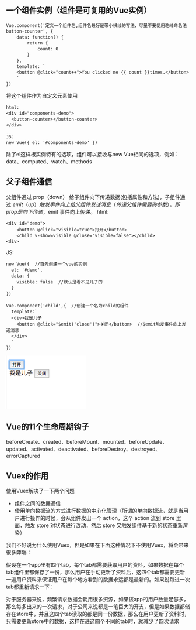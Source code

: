 ## 一个组件实例（组件是可复用的Vue实例）
```
Vue.component('定义一个组件名,组件名最好是带小横线的写法，尽量不要使用驼峰命名法button-counter', {
    data: function() {
        return {
            count: 0
        }
    },
    template: `
    <button @click="count++">You clicked me {{ count }}times.</button>
    `
})
```
将这个组件<button-counter>作为自定义元素使用
```
html:
<div id="components-demo">
  <button-counter></button-counter>
</div>

JS:
new Vue({ el: '#components-demo' })
```
除了el这样根实例特有的选项，组件可以接收与new Vue相同的选项，例如：data、computed、watch、methods
## 父子组件通信
父组件通过 prop（down） 给子组件向下传递数据(包括属性和方法)，子组件通过 $emit（up） 触发事件向上给父组件发送消息（传递父组件需要的参数），即 prop 是向下传递，$emit 事件向上传递。
html:
```
<div id="demo">
    <button @click="visible=true">打开</button>
    <child v-show=visible @close="visible=false"></child>
<div>
```
JS:
```
new Vue({  //首先创建一个vue的实例
  el: '#demo',
  data: {
    visible: false  //默认是看不见儿子的
  }
})

Vue.component('child',{  //创建一个名为child的组件
  template:`
  <div>我是儿子
    <button @click="$emit('close')">关闭</button>  //$emit触发事件向上发送消息
  </div>
  `
})
```
![alt text](./img/父子组件通信.jpg)
## Vue的11个生命周期钩子
beforeCreate、created、beforeMount、mounted、beforeUpdate、updated、activated、deactivated、beforeDestroy、destroyed、errorCaptured
## Vuex的作用
使用Vuex解决了一下两个问题
- 组件之间的数据通信
- 使用单向数据流的方式进行数据的中心化管理（所谓的单向数据流，就是当用户进行操作的时候，会从组件发出一个 action，这个 action 流到 store 里面，触发 store 对状态进行改动，然后 store 又触发组件基于新的状态重新渲染）

我们不好说为什么使用Vuex，但是如果在下面这种情况下不使用Vuex，将会带来很多弊端：

假设在一个app里有四个tab，每个tab都需要获取用户的资料，如果数据在每个tab组件里都保存了一份，那么用户在手动更新了资料后，这四个tab都需要更新一遍用户资料来保证用户在每个地方看到的数据永远都是最新的。如果说每进一次tab都重新请求一下：

对于服务器来说，频繁请求数据会耗用很多资源，如果该app的用户数量足够多，那么每多出来的一次请求，对于公司来说都是一笔巨大的开支，但是如果数据都储存在store中，并且这四个tab读取的都是同一份数据，那么在用户更新了资料时，只需要更新store中的数据，这样在进这四个不同的tab时，就减少了四次请求
